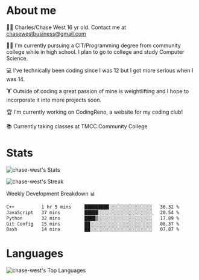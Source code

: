 # About me
🙋‍♂️ Charles/Chase West 16 yr old. Contact me at chasewestbusiness@gmail.com

👨‍🎓 I'm currently pursuing a CIT/Programming degree from community college
while in high school. I plan to go to college and study Computer Science. 

💻 I've technically been coding since I was 12 but
I got more serious when I was 14. 

🏋️ Outside of coding a great passion of mine is weightlifting
and I hope to incorporate it into more projects soon.

🏆 I'm currently working on CodingReno, a website for my coding club! 

📚 Currently taking classes at TMCC Community College 

# Stats 

![chase-west's Stats](https://github-readme-stats.vercel.app/api?username=chase-west&theme=prussian&show_icons=true&hide_border=false&count_private=true)


![chase-west's Streak](https://github-readme-streak-stats.herokuapp.com/?user=chase-west&theme=prussian&hide_border=false)

Weekly Development Breakdown 📊
<!--START_SECTION:waka-->

```txt
C++          1 hr 5 mins     █████████░░░░░░░░░░░░░░░░   36.32 %
JavaScript   37 mins         █████░░░░░░░░░░░░░░░░░░░░   20.54 %
Python       32 mins         ████▒░░░░░░░░░░░░░░░░░░░░   17.89 %
Git Config   15 mins         ██░░░░░░░░░░░░░░░░░░░░░░░   08.37 %
Bash         14 mins         ██░░░░░░░░░░░░░░░░░░░░░░░   07.87 %
```

<!--END_SECTION:waka-->


# Languages 
![chase-west's Top Languages](https://github-readme-stats.vercel.app/api/top-langs/?username=chase-west&theme=prussian&show_icons=true&hide_border=false&layout=compact)


